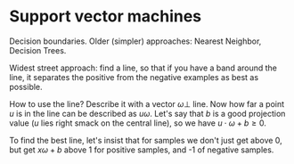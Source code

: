 # Support vector machines

Decision boundaries. Older (simpler) approaches: Nearest Neighbor, Decision Trees.

Widest street approach: find a line, so that if you have a band around the line, it separates the positive from the negative examples as best as possible.

How to use the line? Describe it with a vector $\omega \perp$ line. Now how far a point $u$ is in the line can be described as $u\omega$. Let's say that $b$ is a good projection value ($u$ lies right smack on the central line), so we have $u\cdot\omega + b \geq 0$.

To find the best line, let's insist that for samples we don't just get above 0, but get $x\omega+b$ above 1 for positive samples, and -1 of negative samples. 